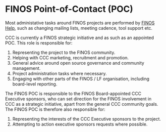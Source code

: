 # FINOS Point-of-Contact (POC)

Most administative tasks around FINOS projects are performed by [FINOS Help](help@finos.org), such as changing mailing lists, meeting cadence, tool support etc.

CCC is currently a FINOS strategic initiative and as such as an appointed POC. This role is responsible for:

1. Representing the project to the FINOS community.
2. Helping with CCC marketing, recruitment and promotion.
3. General advice around open source governance and community management.
4. Project administration tasks where necessary.
5. Engaging with other parts of the FINOS / LF organisation, including board-level reporting.

The FINOS POC is responsible to the FINOS Board-appointed CCC Executive sponsors, who can set direction for the FINOS involvement in CCC as a strategic initiative, apart from the general CCC community goals. The FINOS POC is therefore also responsible for:

1. Representing the interests of the CCC Executive sponsors to the project.
2. Attempting to action executive sponsors requests where possible.
